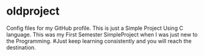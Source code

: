# oldproject
Config files for my GitHub profile.
This is just a Simple Project Using C language. This was my First Semester SimpleProject when I was just new to the Programming.
#Just keep learning consistently and you will reach the destination.
